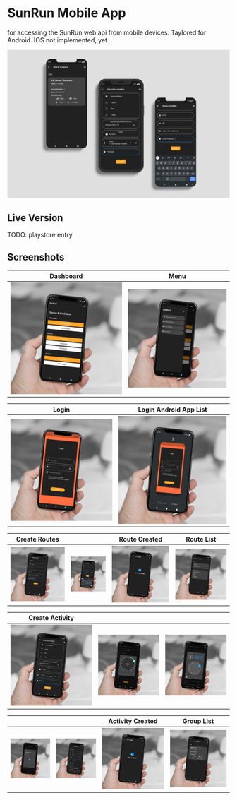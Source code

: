 # SunRun Mobile App

for accessing the SunRun web api from mobile devices.
Taylored for Android. IOS not implemented, yet.

![Topic listing](.github/screenshots/mockup.png) 

## Live Version

TODO: playstore entry

## Screenshots

|  Dashboard  |  Menu  |
| :---------: | :---------: |
| ![Topic listing](.github/screenshots/dashboard.png) | ![Topic](.github/screenshots/menu.png) |

|  Login  |  Login Android App List  |
| :---------: | :---------: |
| ![Topic listing](.github/screenshots/login.png) | ![Topic](.github/screenshots/login_mini.png) |

|  Create Routes |  | Route Created  | Route List |
| :---------: | :---------: | :---------: | :---------: |
| ![Topic listing](.github/screenshots/route_create.png) | ![Topic](.github/screenshots/route_create2.png) | ![Topic](.github/screenshots/route_created.png) | ![Topic](.github/screenshots/routes_list_my.png)


|  Create Activity  |  |  |
| :---------: | :---------: | :---------: |
| ![Topic listing](.github/screenshots/activity_create.png) | ![Topic](.github/screenshots/activity_create2.png) | ![Topic](.github/screenshots/activity_create3.png) |


|   |   | Activity Created | Group List  | 
| :---------: | :---------: | :---------: | :---------: | 
| ![Topic](.github/screenshots/activity_create4.png) | ![Topic](.github/screenshots/activity_create5.png) | ![Topic](.github/screenshots/activity_created.png) | ![Topic listing](.github/screenshots/group_list.png)
